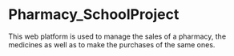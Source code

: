 # Pharmacy_SchoolProject
This web platform is used to manage the sales of a pharmacy, the medicines as well as to make the purchases of the same ones.
